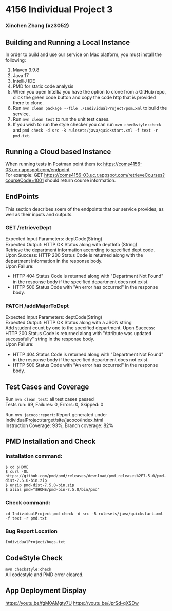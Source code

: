 # 4156 Individual Project 3

### Xinchen Zhang (xz3052)

## Building and Running a Local Instance

In order to build and use our service on Mac platform, you must install the following:

1. Maven 3.9.8
2. Java 17
3. IntelliJ IDE
4. PMD for static code analysis
5. When you open IntelliJ you have the option to clone from a GitHub repo, click the green code
   button and copy the code http that is provided there to clone.
6. Run `mvn clean package --file ./IndividualProject/pom.xml` to build the service.
7. Run `mvn clean test` to run the unit test cases.
8. If you wish to run the style checker you can run `mvn checkstyle:check` and
   `pmd check -d src -R rulesets/java/quickstart.xml -f text -r pmd.txt`.

## Running a Cloud based Instance

When running tests in Postman point them to: https://coms4156-03.uc.r.appspot.com/endpoint  
For example: GET https://coms4156-03.uc.r.appspot.com/retrieveCourses?courseCode=1001 should return
course information.

## EndPoints

This section describes soem of the endpoints that our service provides, as well as their inputs and
outputs.

### GET /retrieveDept

Expected Input Parameters: deptCode(String)  
Expected Output: HTTP OK Status along with deptInfo (String)  
Retrieve the department information according to specified dept code.  
Upon Success: HTTP 200 Status Code is returned along with the department information in the response
body.  
Upon Failure:

- HTTP 404 Status Code is returned along with "Department Not Found" in the
  response body if the specified department does not exist.
- HTTP 500 Status Code with "An error has occurred" in the response body.

### PATCH /addMajorToDept

Expected Input Parameters: deptCode(String)  
Expected Output: HTTP OK Status along with a JSON string  
Add student count by one to the specified department.
Upon Success: HTTP 200 Status Code is returned along with "Attribute was updated successfully"
string in the response body.  
Upon Failure:

- HTTP 404 Status Code is returned along with "Department Not Found" in the
  response body if the specified department does not exist.
- HTTP 500 Status Code with "An error has occurred" in the response body.

## Test Cases and Coverage

Run `mvn clean test`: all test cases passed  
Tests run: 69, Failures: 0, Errors: 0, Skipped: 0

Run `mvn jacoco:report`: Report generated under IndividualProject/target/site/jacoco/index.html  
Instruction Coverage: 93%, Branch coverage: 82%

## PMD Installation and Check

### Installation command:

`$ cd $HOME`  
`$ curl -OL https://github.com/pmd/pmd/releases/download/pmd_releases%2F7.5.0/pmd-dist-7.5.0-bin.zip`  
`$ unzip pmd-dist-7.5.0-bin.zip`  
`$ alias pmd="$HOME/pmd-bin-7.5.0/bin/pmd"`

### Check command:

`cd IndividualProject`
`pmd check -d src -R rulesets/java/quickstart.xml -f text -r pmd.txt`

### Bug Report Location

`IndividualProject/bugs.txt`

## CodeStyle Check

`mvn checkstyle:check`  
All codestyle and PMD error cleared.

## App Deployment Display
https://youtu.be/fgM0AMgty7U
https://youtu.be/JprSd-qXSDw